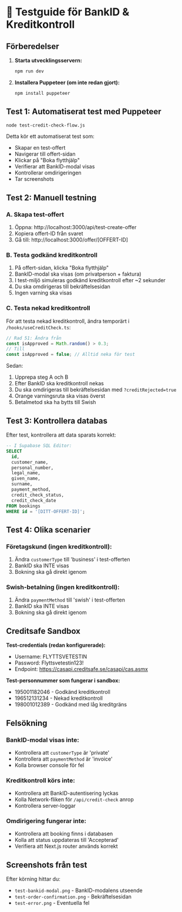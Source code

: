 # 🧪 Testguide för BankID & Kreditkontroll

## Förberedelser

1. **Starta utvecklingsservern:**
   ```bash
   npm run dev
   ```

2. **Installera Puppeteer (om inte redan gjort):**
   ```bash
   npm install puppeteer
   ```

## Test 1: Automatiserat test med Puppeteer

```bash
node test-credit-check-flow.js
```

Detta kör ett automatiserat test som:
- Skapar en test-offert
- Navigerar till offert-sidan
- Klickar på "Boka flytthjälp"
- Verifierar att BankID-modal visas
- Kontrollerar omdirigeringen
- Tar screenshots

## Test 2: Manuell testning

### A. Skapa test-offert
1. Öppna: http://localhost:3000/api/test-create-offer
2. Kopiera offert-ID från svaret
3. Gå till: http://localhost:3000/offer/[OFFERT-ID]

### B. Testa godkänd kreditkontroll
1. På offert-sidan, klicka "Boka flytthjälp"
2. BankID-modal ska visas (om privatperson + faktura)
3. I test-miljö simuleras godkänd kreditkontroll efter ~2 sekunder
4. Du ska omdirigeras till bekräftelsesidan
5. Ingen varning ska visas

### C. Testa nekad kreditkontroll
För att testa nekad kreditkontroll, ändra temporärt i `/hooks/useCreditCheck.ts`:
```javascript
// Rad 51: Ändra från
const isApproved = Math.random() > 0.3;
// Till
const isApproved = false; // Alltid neka för test
```

Sedan:
1. Upprepa steg A och B
2. Efter BankID ska kreditkontroll nekas
3. Du ska omdirigeras till bekräftelsesidan med `?creditRejected=true`
4. Orange varningsruta ska visas överst
5. Betalmetod ska ha bytts till Swish

## Test 3: Kontrollera databas

Efter test, kontrollera att data sparats korrekt:

```sql
-- I Supabase SQL Editor:
SELECT 
  id,
  customer_name,
  personal_number,
  legal_name,
  given_name,
  surname,
  payment_method,
  credit_check_status,
  credit_check_date
FROM bookings 
WHERE id = '[DITT-OFFERT-ID]';
```

## Test 4: Olika scenarier

### Företagskund (ingen kreditkontroll):
1. Ändra `customerType` till 'business' i test-offerten
2. BankID ska INTE visas
3. Bokning ska gå direkt igenom

### Swish-betalning (ingen kreditkontroll):
1. Ändra `paymentMethod` till 'swish' i test-offerten
2. BankID ska INTE visas
3. Bokning ska gå direkt igenom

## Creditsafe Sandbox

**Test-credentials (redan konfigurerade):**
- Username: FLYTTSVETESTIN
- Password: Flyttsvetestin123!
- Endpoint: https://casapi.creditsafe.se/casapi/cas.asmx

**Test-personnummer som fungerar i sandbox:**
- 195001182046 - Godkänd kreditkontroll
- 196512131234 - Nekad kreditkontroll
- 198001012389 - Godkänd med låg kreditgräns

## Felsökning

### BankID-modal visas inte:
- Kontrollera att `customerType` är 'private'
- Kontrollera att `paymentMethod` är 'invoice'
- Kolla browser console för fel

### Kreditkontroll körs inte:
- Kontrollera att BankID-autentisering lyckas
- Kolla Network-fliken för `/api/credit-check` anrop
- Kontrollera server-loggar

### Omdirigering fungerar inte:
- Kontrollera att booking finns i databasen
- Kolla att status uppdateras till 'Accepterad'
- Verifiera att Next.js router används korrekt

## Screenshots från test

Efter körning hittar du:
- `test-bankid-modal.png` - BankID-modalens utseende
- `test-order-confirmation.png` - Bekräftelsesidan
- `test-error.png` - Eventuella fel